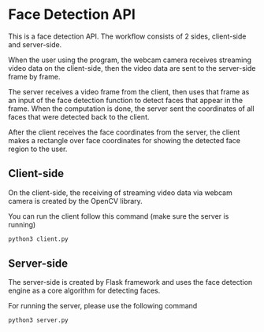 
# Face Detection API

This is a face detection API. The workflow consists of 2 sides, client-side and server-side. 

When the user using the program, the webcam camera receives streaming video data on the client-side, then the video data are sent to the server-side frame by frame. 

The server receives a video frame from the client, then uses that frame as an input of the face detection function to detect faces that appear in the frame. When the computation is done, the server sent the coordinates of all faces that were detected back to the client. 

After the client receives the face coordinates from the server, the client makes a rectangle over face coordinates for showing the detected face region to the user.

## Client-side

On the client-side, the receiving of streaming video data via webcam camera is created by the OpenCV library.

You can run the client follow this command (make sure the server is running)

```bash
python3 client.py
```
## Server-side

The server-side is created by Flask framework and uses the face detection engine as a core algorithm for detecting faces.

For running the server, please use the following command

```bash
python3 server.py
```
